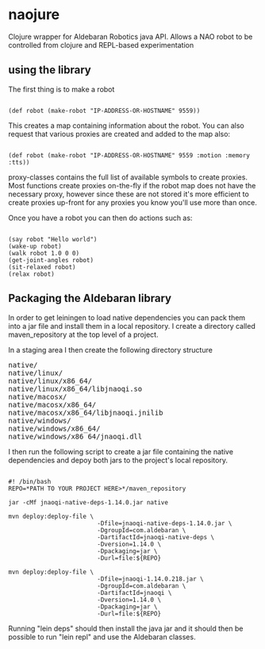 # naojure

Clojure wrapper for Aldebaran Robotics java API. Allows a NAO robot to be
controlled from clojure and REPL-based experimentation

## using the library
The first thing is to make a robot

<pre lang="clojure"><code>
(def robot (make-robot "IP-ADDRESS-OR-HOSTNAME" 9559))
</code></pre>

This creates a map containing information about the robot. You can also
request that various proxies are created and added to the map also:

<pre lang="clojure"><code>
(def robot (make-robot "IP-ADDRESS-OR-HOSTNAME" 9559 :motion :memory :tts))
</code></pre>

proxy-classes contains the full list of available symbols to create
proxies. Most functions create proxies on-the-fly if the robot map does not
have the necessary proxy, however since these are not stored it's more
efficient to create proxies up-front for any proxies you know you'll use
more than once.

Once you have a robot you can then do actions such as:

<pre lang="clojure"><code>
(say robot "Hello world")
(wake-up robot)
(walk robot 1.0 0 0)
(get-joint-angles robot)
(sit-relaxed robot)
(relax robot)
</code></pre>

## Packaging the Aldebaran library
In order to get leiningen to load native dependencies you can pack them
into a jar file and install them in a local repository. I create a
directory called maven_repository at the top level of a project.

In a staging area I then create the following directory structure

<pre>
native/
native/linux/
native/linux/x86_64/
native/linux/x86_64/libjnaoqi.so
native/macosx/
native/macosx/x86_64/
native/macosx/x86_64/libjnaoqi.jnilib
native/windows/
native/windows/x86_64/
native/windows/x86_64/jnaoqi.dll
</pre>

I then run the following script to create a jar file containing the native
dependencies and depoy both jars to the project's local repository.

<pre lang="shell"><code>
#! /bin/bash
REPO=*PATH TO YOUR PROJECT HERE>*/maven_repository

jar -cMf jnaoqi-native-deps-1.14.0.jar native

mvn deploy:deploy-file \
                         -Dfile=jnaoqi-native-deps-1.14.0.jar \
                         -DgroupId=com.aldebaran \
                         -DartifactId=jnaoqi-native-deps \
                         -Dversion=1.14.0 \
                         -Dpackaging=jar \
                         -Durl=file:${REPO}

mvn deploy:deploy-file \
                         -Dfile=jnaoqi-1.14.0.218.jar \
                         -DgroupId=com.aldebaran \
                         -DartifactId=jnaoqi \
                         -Dversion=1.14.0 \
                         -Dpackaging=jar \
                         -Durl=file:${REPO}
</code></pre>

Running "lein deps" should then install the java jar and it should then be
possible to run "lein repl" and use the Aldebaran classes.
